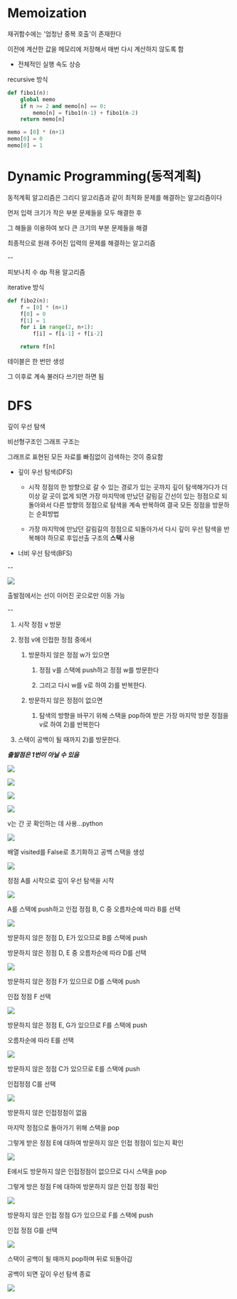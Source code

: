 # Memoization

재귀함수에는 '엄청난 중복 호출'이 존재한다

이전에 계산한 값을 메모리에 저장해서 매번 다시 계산하지 않도록 함

- 전체적인 실행 속도 상승

recursive 방식

```python
def fibo1(n):
    global memo
    if n >= 2 and memo[n] == 0:
        memo[n] = fibo1(n-1) + fibo1(n-2)
    return memo[n]

memo = [0] * (n+1)
memo[0] = 0
memo[0] = 1
```

# Dynamic Programming(동적계획)

동적계획 알고리즘은 그리디 알고리즘과 같이 최적화 문제를 해결하는 알고리즘이다

먼저 입력 크기가 작은 부분 문제들을 모두 해결한 후

그 해들을 이용하여 보다 큰 크기의 부분 문제들을 해결

최종적으로 원래 주어진 입력의 문제를 해결하는 알고리즘

--

피보나치 수 dp 적용 알고리즘

iterative 방식

```python
def fibo2(n):
    f = [0] * (n+1)
    f[0] = 0
    f[1] = 1
    for i in range(2, n+1):
        f[i] = f[i-1] + f[i-2]

    return f[n]
```

테이블은 한 번만 생성

그 이후로 계속 불러다 쓰기만 하면 됨

# DFS

깊이 우선 탐색

비선형구조인 그래프 구조는

그래프로 표현된 모든 자료를 빠짐없이 검색하는 것이 중요함

- 깊이 우선 탐색(DFS)
  
  - 시작 정점의 한 방향으로 갈 수 있는 경로가 있는 곳까지 깊이 탐색해가다가 더 이상 갈 곳이 없게 되면 가장 마지막에 만났던 갈림길 간선이 있는 정점으로 되돌아와서 다른 방향의 정점으로 탐색을 계속 반복하여 결국 모든 정점을 방문하는 순회방법
  
  - 가장 마지막에 만났던 갈림길의 정점으로 되돌아가서 다시 깊이 우선 탐색을 반복해야 하므로 후입선출 구조의 **스택** 사용

- 너비 우선 탐색(BFS)

--

![](C:\Users\SSAFY\AppData\Roaming\marktext\images\2025-02-14-09-49-13-image.png)

출발점에서는 선이 이어진 곳으로만 이동 가능

--

1. 시작 정점 v 방문

2. 정점 v에 인접한 정점 중에서
   
   1. 방문하지 않은 정점 w가 있으면
      
      1. 정점 v를 스택에 push하고 정점 w를 방문한다
      
      2. 그리고 다시 w를 v로 하여 2)를 반복한다.
   
   2. 방문하지 않은 정점이 없으면
      
      1. 탐색의 방향을 바꾸기 위해 스택을 pop하여 받은 가장 마지막 방문 정점을 v로 하여 2)를 반복한다

3. 스택이 공백이 될 때까지 2)를 방문한다.

***출발점은 1번이 아닐 수 있음***

![](C:\Users\SSAFY\AppData\Roaming\marktext\images\2025-02-14-10-07-56-image.png)

![](C:\Users\SSAFY\AppData\Roaming\marktext\images\2025-02-14-10-10-03-image.png)

![](C:\Users\SSAFY\AppData\Roaming\marktext\images\2025-02-14-10-10-13-image.png)

![](C:\Users\SSAFY\AppData\Roaming\marktext\images\2025-02-14-10-10-31-image.png)

v는 간 곳 확인하는 데 사용...python

![](C:\Users\SSAFY\AppData\Roaming\marktext\images\2025-02-14-10-14-07-image.png)

배열 visited를 False로 초기화하고 공백 스택을 생성

![](C:\Users\SSAFY\AppData\Roaming\marktext\images\2025-02-14-10-24-15-image.png)

정점 A를 시작으로 깊이 우선 탐색을 시작

![](C:\Users\SSAFY\AppData\Roaming\marktext\images\2025-02-14-10-24-26-image.png)

A를 스택에 push하고 인접 정점 B, C 중 오름차순에 따라 B를 선택

![](C:\Users\SSAFY\AppData\Roaming\marktext\images\2025-02-14-10-25-25-image.png)

방문하지 않은 정점 D, E가 있으므로 B를 스택에 push

방문하지 않은 정점 D, E 중 오름차순에 따라 D를 선택

![](C:\Users\SSAFY\AppData\Roaming\marktext\images\2025-02-14-10-27-04-image.png)

방문하지 않은 정점 F가 있으므로 D를 스택에 push

인접 정점 F 선택

![](C:\Users\SSAFY\AppData\Roaming\marktext\images\2025-02-14-10-27-17-image.png)

방문하지 않은 정점 E, G가 있으므로 F를 스택에 push

오름차순에 따라 E를 선택

![](C:\Users\SSAFY\AppData\Roaming\marktext\images\2025-02-14-10-30-13-image.png)

방문하지 않은 정점 C가 있으므로 E를 스택에 push

인접정점 C를 선택

![](C:\Users\SSAFY\AppData\Roaming\marktext\images\2025-02-14-10-31-00-image.png)

방문하지 않은 인접정점이 없음

마지막 정점으로 돌아가기 위해 스택을 pop

그렇게 받은 정점 E에 대하여 방문하지 않은 인접 정점이 있는지 확인

![](C:\Users\SSAFY\AppData\Roaming\marktext\images\2025-02-14-10-31-50-image.png)

E에서도 방문하지 않은 인접정점이 없으므로 다시 스택을 pop

그렇게 방은 정점 F에 대하여 방문하지 않은 인접 정점 확인

![](C:\Users\SSAFY\AppData\Roaming\marktext\images\2025-02-14-10-33-01-image.png)

방문하지 않은 인접 정점 G가 있으므로 F를 스택에 push

인접 정점 G를 선택

![](C:\Users\SSAFY\AppData\Roaming\marktext\images\2025-02-14-10-33-40-image.png)

스택이 공백이 될 때까지 pop하며 뒤로 되돌아감

공백이 되면 깊이 우선 탐색 종료

![](C:\Users\SSAFY\AppData\Roaming\marktext\images\2025-02-14-10-34-02-image.png)
